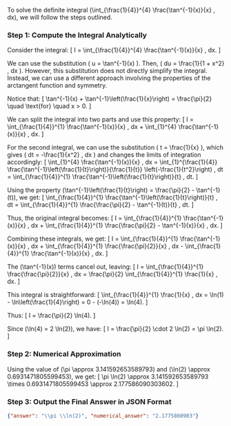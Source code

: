 To solve the definite integral \(\int_{\frac{1}{4}}^{4} \frac{\tan^{-1}(x)}{x} \, dx\), we will follow the steps outlined.

### Step 1: Compute the Integral Analytically

Consider the integral:
\[ I = \int_{\frac{1}{4}}^{4} \frac{\tan^{-1}(x)}{x} \, dx. \]

We can use the substitution \( u = \tan^{-1}(x) \). Then, \( du = \frac{1}{1 + x^2} \, dx \). However, this substitution does not directly simplify the integral. Instead, we can use a different approach involving the properties of the arctangent function and symmetry.

Notice that:
\[ \tan^{-1}(x) + \tan^{-1}\left(\frac{1}{x}\right) = \frac{\pi}{2} \quad \text{for} \quad x > 0. \]

We can split the integral into two parts and use this property:
\[ I = \int_{\frac{1}{4}}^{1} \frac{\tan^{-1}(x)}{x} \, dx + \int_{1}^{4} \frac{\tan^{-1}(x)}{x} \, dx. \]

For the second integral, we can use the substitution \( t = \frac{1}{x} \), which gives \( dt = -\frac{1}{x^2} \, dx \) and changes the limits of integration accordingly:
\[ \int_{1}^{4} \frac{\tan^{-1}(x)}{x} \, dx = \int_{1}^{\frac{1}{4}} \frac{\tan^{-1}\left(\frac{1}{t}\right)}{\frac{1}{t}} \left(-\frac{1}{t^2}\right) \, dt = \int_{\frac{1}{4}}^{1} \frac{\tan^{-1}\left(\frac{1}{t}\right)}{t} \, dt. \]

Using the property \(\tan^{-1}\left(\frac{1}{t}\right) = \frac{\pi}{2} - \tan^{-1}(t)\), we get:
\[ \int_{\frac{1}{4}}^{1} \frac{\tan^{-1}\left(\frac{1}{t}\right)}{t} \, dt = \int_{\frac{1}{4}}^{1} \frac{\frac{\pi}{2} - \tan^{-1}(t)}{t} \, dt. \]

Thus, the original integral becomes:
\[ I = \int_{\frac{1}{4}}^{1} \frac{\tan^{-1}(x)}{x} \, dx + \int_{\frac{1}{4}}^{1} \frac{\frac{\pi}{2} - \tan^{-1}(x)}{x} \, dx. \]

Combining these integrals, we get:
\[ I = \int_{\frac{1}{4}}^{1} \frac{\tan^{-1}(x)}{x} \, dx + \int_{\frac{1}{4}}^{1} \frac{\frac{\pi}{2}}{x} \, dx - \int_{\frac{1}{4}}^{1} \frac{\tan^{-1}(x)}{x} \, dx. \]

The \(\tan^{-1}(x)\) terms cancel out, leaving:
\[ I = \int_{\frac{1}{4}}^{1} \frac{\frac{\pi}{2}}{x} \, dx = \frac{\pi}{2} \int_{\frac{1}{4}}^{1} \frac{1}{x} \, dx. \]

This integral is straightforward:
\[ \int_{\frac{1}{4}}^{1} \frac{1}{x} \, dx = \ln(1) - \ln\left(\frac{1}{4}\right) = 0 - (-\ln(4)) = \ln(4). \]

Thus:
\[ I = \frac{\pi}{2} \ln(4). \]

Since \(\ln(4) = 2 \ln(2)\), we have:
\[ I = \frac{\pi}{2} \cdot 2 \ln(2) = \pi \ln(2). \]

### Step 2: Numerical Approximation

Using the value of \(\pi \approx 3.141592653589793\) and \(\ln(2) \approx 0.6931471805599453\), we get:
\[ \pi \ln(2) \approx 3.141592653589793 \times 0.6931471805599453 \approx 2.177586090303602. \]

### Step 3: Output the Final Answer in JSON Format

```json
{"answer": "\\pi \\ln(2)", "numerical_answer": "2.1775860903"}
```